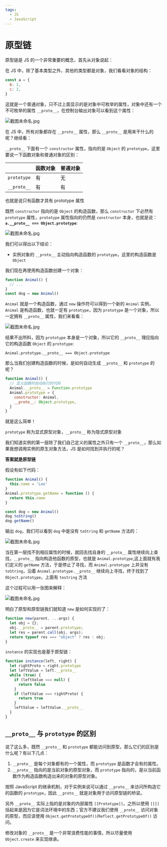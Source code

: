 ```yaml
---
tags:
  - JS
  - JavaScript
---
```


# 原型链

原型链是 JS 的一个非常重要的概念，首先从对象说起：

在 JS 中，除了基本类型之外，其他的类型都是对象，我们看看对象的结构：

```javascript
const a = {
  b: 1,
  c: 2,
}
```

这就是一个普通对象，只不过上面显示的是对象中可枚举的属性，对象中还有一个不可枚举的属性 `__proto__`，在控制台输出对象可以看到这个属性：

![截图未命名.jpg](http://picstore.lliiooiill.cn/LJI2M8XQfdrGguz.jpg)

在 JS 中，所有对象都存在 `__proto__` 属性，那么 `__proto__` 是用来干什么的呢？继续看：

`__proto__` 下面有一个 `constructor` 属性，指向的是 `Object` 的 `prototype`，这里要说一下函数对象和普通对象的区别：

|             | 函数对象 | 普通对象 |
| ----------- | -------- | -------- |
| `prototype` | 有       | 无       |
| `__proto__` | 有       | 有       |

也就是说只有函数才具有 prototype 属性

既然 `constructor` 指向的是 `Object` 的构造函数，那么 `constructor` 下必然有 `prototype` 属性，`prototype` 属性指向的仍然是 `constructor` 本身，也就是说：**`a.__proto__ === Object.prototype`**:

![截图未命名.jpg](http://picstore.lliiooiill.cn/LJdmA3y17qzWYsb.jpg)

我们可以得出以下结论：

- 实例对象的 `__proto__` 主动指向构造函数的 `prototype`，这里的构造函数是 `Object`

我们现在再使用构造函数创建一个对象：

```javascript
function Animal() {
  // ...
}
const dog = new Animal()
```

`Animal` 就是一个构造函数，通过 `new` 操作符可以得到一个新的 `Animal` 实例，`Animal` 是构造函数，也就一定有 `prototype`，因为 `prototype` 是一个对象，所以一定拥有 `__proto__` 属性，我们来看看：

![截图未命名.jpg](http://picstore.lliiooiill.cn/VaTI9vnhsb2re1G.jpg)

结果不出所料，因为 `prototype` 本身是一个对象，所以它的 `__proto__` 理应指向它的构造函数 `Object` 的 `prototype`:

`Animal.prototype.__proto__ === Object.prototype`

那么当我们创建构造函数的时候，是如何自动生成 `__proto__` 和 `prototype` 的呢？

```javascript
function Animal() {
  // 定义函数时自动执行的代码
  Animal.__proto__ = Function.prototype
  Animal.prototype = {
    constructor: Animal,
    __proto__: Object.prototype,
  }
}
```

就是这么简单！

`prototype` 称为显式原型对象，`__proto__` 称为隐式原型对象

我们知道实例的第一层除了我们自己定义的属性之外只有一个 `__proto__`，那么如果我想调用实例的原生对象方法，JS 是如何找到并执行的呢？

**答案就是原型链**

假设有如下代码：

```javascript
function Animal() {
  this.name = 'Lee'
}
Animal.prototype.getName = function () {
  return this.name
}

const dog = new Animal()
dog.toString()
dog.getName()
```

输出 `dog`，我们可以看到 `dog` 中是没有 `toString` 和 `getName` 方法的：

![截图未命名.jpg](http://picstore.lliiooiill.cn/8f9qJclNUDWpOYh.jpg)

当在第一层找不到相应属性的时候，就回去找自身的 `__proto__` 属性继续向上查找，`__proto__` 指向构造他函数的原型，也就是 `Animal.prototype`,这上面就有我们定义的 `getName` 方法，于是停止了寻找，而 `Animal.prototype` 上并没有 `toString`，沿着 `Animal.prototype.__proto__` 继续向上寻找，终于找到了 `Object.prototype`，上面有 `tostring` 方法

这个过程可以用一张图来解释：

![截图未命名.jpg](http://picstore.lliiooiill.cn/1623981730%281%29.jpg)

明白了原型和原型链我们就知道 `new` 是如何实现的了：

```javascript
function new(parent, ...args) {
  let obj = {};
  obj.__proto__ = parent.prototype;
  let res = parent.call(obj, args);
  return typeof res === "object" ? res : obj;
}
```

`instance` 的实现也是基于原型链：

```javascript
function instance(left, right) {
  let rightProto = right.prototype
  let leftValue = left.__proto__
  while (true) {
    if (leftValue === null) {
      return false
    }
    if (leftValue === rightProto) {
      return true
    }
    leftValue = leftValue.__proto__
  }
}
```

## `__proto__` 与 `prototype` 的区别

说了这么多，既然 `__proto__` 和 `prototype` 都能访问到原型，那么它们的区别是什么呢？有以下几点：

1. `__proto__` 是每个对象都有的一个属性，而 `prototype` 是函数才会有的属性。
2. `__proto__` 指向的是当前对象的原型对象，而 `prototype` 指向的，是以当前函数作为构造函数构造出来的对象的原型对象。

按照 JavaScript 的继承机制，对于实例来说可以通过 `__proto__` 来访问所构造它的函数的 `prototype`，因此 `__proto__` 就是对象用于访问原型链的桥梁。

另外 `__proto__` 实际上指的是对象的内部属性 `[[Prototype]]`，之所以使用 `[[]]` 括起来是因为它是词法环境中的东西；官方不建议我们使用 `__proto__` 访问对象的原型，而应该使用 `Object.getPrototypeOf()`/`Reflect.getPrototypeOf()` 访问。

修改对象的 `__proto__` 是一个非常浪费性能的事情，所以尽量使用 `Object.create` 来实现继承。